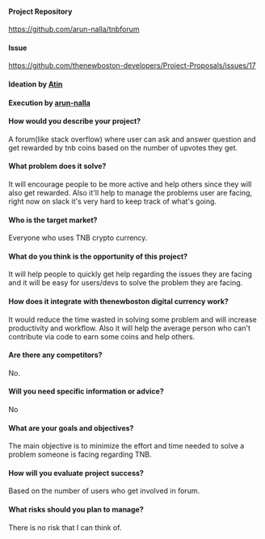 #### Project Repository 
https://github.com/arun-nalla/tnbforum

#### Issue              
https://github.com/thenewboston-developers/Project-Proposals/issues/17

#### Ideation by [Atin](https://github.com/atin)

#### Execution by [arun-nalla](https://github.com/arun-nalla)


#### How would you describe your project?
A forum(like stack overflow) where user can ask and answer question and get rewarded by tnb coins based on the number of upvotes they get.

#### What problem does it solve?
It will encourage people to be more active and help others since they will also get rewarded. Also it'll help to manage the problems user are facing, right now on slack it's very hard to keep track of what's going.

#### Who is the target market?
Everyone who uses TNB crypto currency.

#### What do you think is the opportunity of this project?
It will help people to quickly get help regarding the issues they are facing and it will be easy for users/devs to solve the problem they are facing.

#### How does it integrate with thenewboston digital currency work?
It would reduce the time wasted in solving some problem and will increase productivity and workflow. Also it will help the average person who can't contribute via code to earn some coins and help others.

#### Are there any competitors?
No.

#### Will you need specific information or advice?
No

#### What are your goals and objectives?
The main objective is to minimize the effort and time needed to solve a problem someone is facing regarding TNB.

#### How will you evaluate project success?
Based on the number of users who get involved in forum.

#### What risks should you plan to manage?
There is no risk that I can think of.
